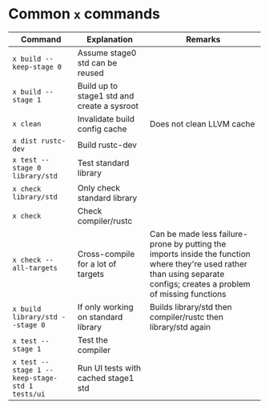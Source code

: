 # Common `x` commands

| Command                                        | Explanation                                 | Remarks                                                                                                                                                                     |
|------------------------------------------------|---------------------------------------------|-----------------------------------------------------------------------------------------------------------------------------------------------------------------------------|
| `x build --keep-stage 0`                       | Assume stage0 std can be reused             |                                                                                                                                                                             |
| `x build --stage 1`                            | Build up to stage1 std and create a sysroot |                                                                                                                                                                             |
| `x clean`                                      | Invalidate build config cache               | Does not clean LLVM cache                                                                                                                                                   |
| `x dist rustc-dev`                             | Build rustc-dev                             |                                                                                                                                                                             |
| `x test --stage 0 library/std`                 | Test standard library                       |                                                                                                                                                                             |
| `x check library/std`                          | Only check standard library                 |                                                                                                                                                                             |
| `x check`                                      | Check compiler/rustc                        |                                                                                                                                                                             |
| `x check --all-targets`                        | Cross-compile for a lot of targets          | Can be made less failure-prone by putting the imports inside   the function where they're used rather than using separate configs; creates a   problem of missing functions |
| `x build library/std --stage 0`                | If only working on standard library         | Builds library/std then compiler/rustc then library/std again                                                                                                               |
| `x test --stage 1`                             | Test the compiler                           |                                                                                                                                                                             |
| `x test --stage 1 --keep-stage-std 1 tests/ui` | Run UI tests with cached stage1 std         |                                                                                                                                                                             |
